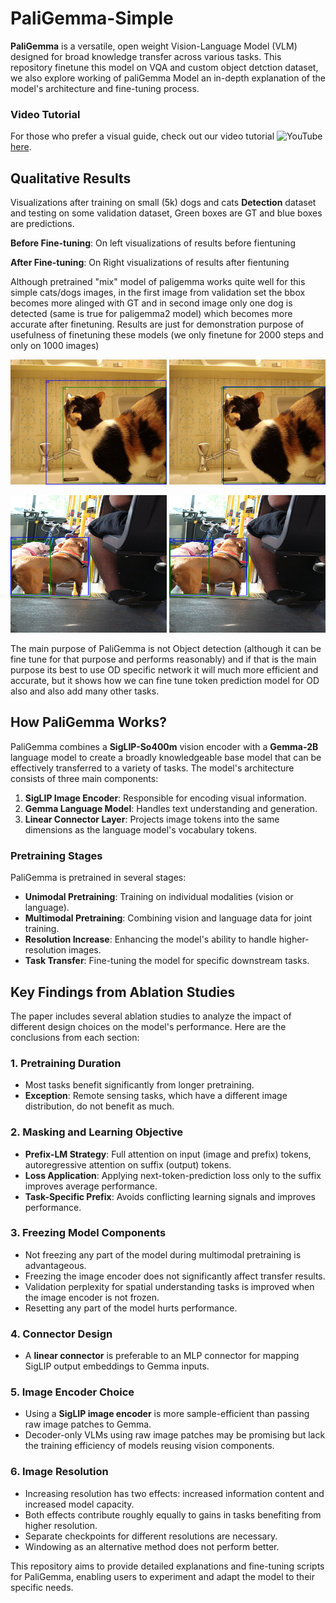 # PaliGemma-Simple

**PaliGemma** is a versatile, open weight Vision-Language Model (VLM) designed for broad knowledge transfer across various tasks. This repository finetune this model on VQA and custom object detction dataset, we also explore working of paliGemma Model an in-depth explanation of the model's architecture and fine-tuning process.


### Video Tutorial

For those who prefer a visual guide, check out our video tutorial <img src="https://img.icons8.com/color/48/000000/youtube-play.png" alt="YouTube" width="20" height="20"/> [here](https://www.youtube.com/watch?v=rw7VUCCeNUA&t=7s).


## Qualitative Results

Visualizations after training on small (5k) dogs and cats **Detection** dataset and testing on some validation dataset, Green boxes are GT and blue boxes are predictions.

**Before Fine-tuning**: On left visualizations of results before fientuning

**After Fine-tuning**: On Right visualizations of results after fientuning

Although pretrained "mix" model of paligemma works quite well for this simple cats/dogs images, in the first image from validation set the bbox becomes more alinged with GT and in second image only one dog is detected (same is true for paligemma2 model) which becomes more accurate after finetuning. Results are just for demonstration purpose of usefulness of finetuning these models  (we only finetune for 2000 steps and only on 1000 images)



<div align="center">
 <p float="left" align="middle">
   <img src="vis/initial/24_comparison.png" width="250" height="200"/>
   <img src="vis/finetune/24_comparison.png" width="250" height="200"/>
 </p>
</div>

<div align="center">
 <p float="left" align="middle">
   <img src="vis/initial/70_comparison.png" width="250" height="220"/>
   <img src="vis/finetune/70_comparison.png" width="250" height="220"/>
 </p>
</div>

The main purpose of PaliGemma is not Object detection (although it can be fine tune for that purpose and performs reasonably) and if that is the main purpose its best to use OD specific network it will much more efficient and accurate, but it shows how we can fine tune token prediction model for OD also and also add many other tasks.

## How PaliGemma Works?

PaliGemma combines a **SigLIP-So400m** vision encoder with a **Gemma-2B** language model to create a broadly knowledgeable base model that can be effectively transferred to a variety of tasks. The model's architecture consists of three main components:

1. **SigLIP Image Encoder**: Responsible for encoding visual information.
2. **Gemma Language Model**: Handles text understanding and generation.
3. **Linear Connector Layer**: Projects image tokens into the same dimensions as the language model's vocabulary tokens.

### Pretraining Stages

PaliGemma is pretrained in several stages:
- **Unimodal Pretraining**: Training on individual modalities (vision or language).
- **Multimodal Pretraining**: Combining vision and language data for joint training.
- **Resolution Increase**: Enhancing the model's ability to handle higher-resolution images.
- **Task Transfer**: Fine-tuning the model for specific downstream tasks.

## Key Findings from Ablation Studies

The paper includes several ablation studies to analyze the impact of different design choices on the model's performance. Here are the conclusions from each section:

### 1. Pretraining Duration

- Most tasks benefit significantly from longer pretraining.
- **Exception**: Remote sensing tasks, which have a different image distribution, do not benefit as much.

### 2. Masking and Learning Objective

- **Prefix-LM Strategy**: Full attention on input (image and prefix) tokens, autoregressive attention on suffix (output) tokens.
- **Loss Application**: Applying next-token-prediction loss only to the suffix improves average performance.
- **Task-Specific Prefix**: Avoids conflicting learning signals and improves performance.

### 3. Freezing Model Components

- Not freezing any part of the model during multimodal pretraining is advantageous.
- Freezing the image encoder does not significantly affect transfer results.
- Validation perplexity for spatial understanding tasks is improved when the image encoder is not frozen.
- Resetting any part of the model hurts performance.

### 4. Connector Design

- A **linear connector** is preferable to an MLP connector for mapping SigLIP output embeddings to Gemma inputs.

### 5. Image Encoder Choice

- Using a **SigLIP image encoder** is more sample-efficient than passing raw image patches to Gemma.
- Decoder-only VLMs using raw image patches may be promising but lack the training efficiency of models reusing vision components.

### 6. Image Resolution

- Increasing resolution has two effects: increased information content and increased model capacity.
- Both effects contribute roughly equally to gains in tasks benefiting from higher resolution.
- Separate checkpoints for different resolutions are necessary.
- Windowing as an alternative method does not perform better.


This repository aims to provide detailed explanations and fine-tuning scripts for PaliGemma, enabling users to experiment and adapt the model to their specific needs.
